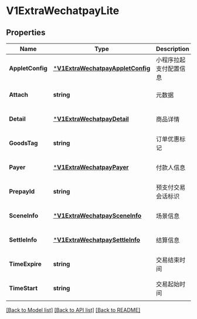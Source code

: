# V1ExtraWechatpayLite

## Properties
Name | Type | Description | Notes
------------ | ------------- | ------------- | -------------
**AppletConfig** | [***V1ExtraWechatpayAppletConfig**](v1ExtraWechatpayAppletConfig.md) | 小程序拉起支付配置信息 | [optional] [default to null]
**Attach** | **string** | 元数据 | [optional] [default to null]
**Detail** | [***V1ExtraWechatpayDetail**](v1ExtraWechatpayDetail.md) | 商品详情 | [optional] [default to null]
**GoodsTag** | **string** | 订单优惠标记 | [optional] [default to null]
**Payer** | [***V1ExtraWechatpayPayer**](v1ExtraWechatpayPayer.md) | 付款人信息 | [optional] [default to null]
**PrepayId** | **string** | 预支付交易会话标识 | [optional] [default to null]
**SceneInfo** | [***V1ExtraWechatpaySceneInfo**](v1ExtraWechatpaySceneInfo.md) | 场景信息 | [optional] [default to null]
**SettleInfo** | [***V1ExtraWechatpaySettleInfo**](v1ExtraWechatpaySettleInfo.md) | 结算信息 | [optional] [default to null]
**TimeExpire** | **string** | 交易结束时间 | [optional] [default to null]
**TimeStart** | **string** | 交易起始时间 | [optional] [default to null]

[[Back to Model list]](../README.md#documentation-for-models) [[Back to API list]](../README.md#documentation-for-api-endpoints) [[Back to README]](../README.md)



